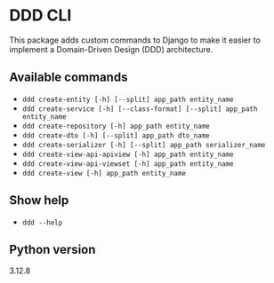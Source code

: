 # DDD CLI

This package adds custom commands to Django to make it easier to implement a Domain-Driven Design (DDD) architecture.

## Available commands

- `ddd create-entity [-h] [--split] app_path entity_name`
- `ddd create-service [-h] [--class-format] [--split] app_path entity_name`
- `ddd create-repository [-h] app_path entity_name`
- `ddd create-dto [-h] [--split] app_path dto_name`
- `ddd create-serializer [-h] [--split] app_path serializer_name`
- `ddd create-view-api-apiview [-h] app_path entity_name`
- `ddd create-view-api-viewset [-h] app_path entity_name`
- `ddd create-view [-h] app_path entity_name`

## Show help
- `ddd --help`

## Python version
3.12.8